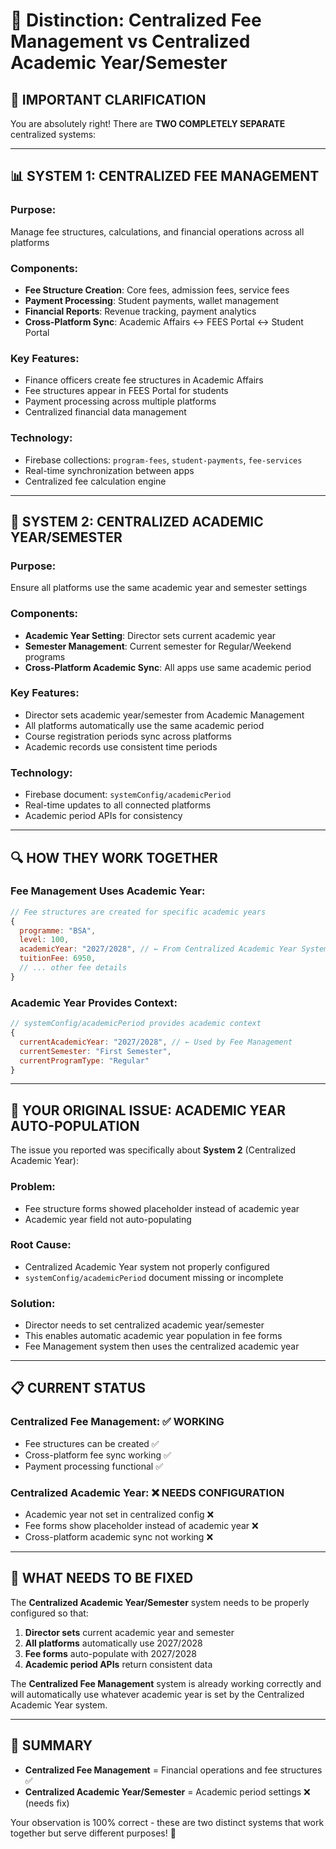 # 🎯 Distinction: Centralized Fee Management vs Centralized Academic Year/Semester

## 🚨 **IMPORTANT CLARIFICATION**

You are absolutely right! There are **TWO COMPLETELY SEPARATE** centralized systems:

---

## 📊 **SYSTEM 1: CENTRALIZED FEE MANAGEMENT**

### **Purpose**: 
Manage fee structures, calculations, and financial operations across all platforms

### **Components**:
- **Fee Structure Creation**: Core fees, admission fees, service fees
- **Payment Processing**: Student payments, wallet management
- **Financial Reports**: Revenue tracking, payment analytics
- **Cross-Platform Sync**: Academic Affairs ↔ FEES Portal ↔ Student Portal

### **Key Features**:
- Finance officers create fee structures in Academic Affairs
- Fee structures appear in FEES Portal for students
- Payment processing across multiple platforms
- Centralized financial data management

### **Technology**:
- Firebase collections: `program-fees`, `student-payments`, `fee-services`
- Real-time synchronization between apps
- Centralized fee calculation engine

---

## 📅 **SYSTEM 2: CENTRALIZED ACADEMIC YEAR/SEMESTER**

### **Purpose**: 
Ensure all platforms use the same academic year and semester settings

### **Components**:
- **Academic Year Setting**: Director sets current academic year
- **Semester Management**: Current semester for Regular/Weekend programs
- **Cross-Platform Academic Sync**: All apps use same academic period

### **Key Features**:
- Director sets academic year/semester from Academic Management
- All platforms automatically use the same academic period
- Course registration periods sync across platforms
- Academic records use consistent time periods

### **Technology**:
- Firebase document: `systemConfig/academicPeriod`
- Real-time updates to all connected platforms
- Academic period APIs for consistency

---

## 🔍 **HOW THEY WORK TOGETHER**

### **Fee Management Uses Academic Year**:
```javascript
// Fee structures are created for specific academic years
{
  programme: "BSA",
  level: 100,
  academicYear: "2027/2028", // ← From Centralized Academic Year System
  tuitionFee: 6950,
  // ... other fee details
}
```

### **Academic Year Provides Context**:
```javascript
// systemConfig/academicPeriod provides academic context
{
  currentAcademicYear: "2027/2028", // ← Used by Fee Management
  currentSemester: "First Semester",
  currentProgramType: "Regular"
}
```

---

## 🎯 **YOUR ORIGINAL ISSUE: ACADEMIC YEAR AUTO-POPULATION**

The issue you reported was specifically about **System 2** (Centralized Academic Year):

### **Problem**:
- Fee structure forms showed placeholder instead of academic year
- Academic year field not auto-populating

### **Root Cause**:
- Centralized Academic Year system not properly configured
- `systemConfig/academicPeriod` document missing or incomplete

### **Solution**:
- Director needs to set centralized academic year/semester
- This enables automatic academic year population in fee forms
- Fee Management system then uses the centralized academic year

---

## 📋 **CURRENT STATUS**

### **Centralized Fee Management**: ✅ WORKING
- Fee structures can be created ✅
- Cross-platform fee sync working ✅
- Payment processing functional ✅

### **Centralized Academic Year**: ❌ NEEDS CONFIGURATION
- Academic year not set in centralized config ❌
- Fee forms show placeholder instead of academic year ❌
- Cross-platform academic sync not working ❌

---

## 🔧 **WHAT NEEDS TO BE FIXED**

The **Centralized Academic Year/Semester** system needs to be properly configured so that:

1. **Director sets** current academic year and semester
2. **All platforms** automatically use 2027/2028
3. **Fee forms** auto-populate with 2027/2028
4. **Academic period APIs** return consistent data

The **Centralized Fee Management** system is already working correctly and will automatically use whatever academic year is set by the Centralized Academic Year system.

---

## 🎯 **SUMMARY**

- **Centralized Fee Management** = Financial operations and fee structures ✅
- **Centralized Academic Year/Semester** = Academic period settings ❌ (needs fix)

Your observation is 100% correct - these are two distinct systems that work together but serve different purposes! 🎉


